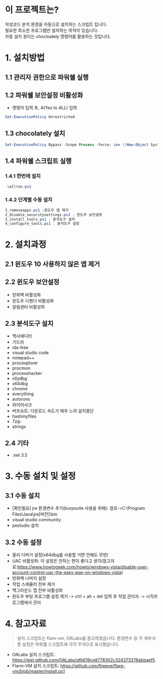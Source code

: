 
# 이 프로젝트는?
악성코드 분석 환경을 자동으로 설치하는 스크립트 입니다. <br/>
필요한 최소한 프로그램만 설치하는 목적이 있습니다. <br/>
자동 설치 원리는 chocloately 명령어를 활용하는 것입니다.

# 1. 설치방법

## 1.1 관리자 권한으로 파워쉘 실행 

## 1.2 파워쉘 보안설정 비활성화
 * 명령어 입력 후, A(Yes to ALL) 입력

```powershell
Set-ExecutionPolicy Unrestricted
```

## 1.3 chocolately 설치
```powershell
Set-ExecutionPolicy Bypass -Scope Process -Force; iex ((New-Object System.Net.WebClient).DownloadString('https://chocolatey.org/install.ps1'))
```

## 1.4 파워쉘 스크립트 실행
### 1.4.1 한번에 설치
```powershell
.\allrun.ps1
```

### 1.4.2 단계별 수동 설치
```powershell
1_removeapps.ps1 ;윈도우 앱 제거
2_disable_securitysettings.ps1 ; 윈도우 보안설정
3_install_tools.ps1 ; 분석도구 설치
4_configure_tools.ps1 ; 분석도구 설정
```

# 2. 설치과정
## 2.1 윈도우 10 사용하지 않은 앱 제거
## 2.2 윈도우 보안설정
- 방화벽 비활성화
- 윈도우 디펜더 비활성화
- 알림센터 비활성화
## 2.3 분석도구 설치
- 헥사에디터
- 기드라
- ida-free
- visual studio code
- notepad++
- procexplorer
- procmon
- processhacker
- ollydbg
- x64dbg
- chrome
- everything
- autoruns
- 와이어샤크
- 버프슈트: 다운로드 속도가 매우 느려 설치중단
- hashmyfiles
- 7zip
- strings
## 2.4 기타
- .net 3.5 

# 3. 수동 설치 및 설정
## 3.1 수동 설치
* [확인필요] jre 환경변수 추가(burpsuite 사용을 위해): 경로->C:\Program Files\Java\jre[버전]\bin
* visual studio community
* pestudio 설치

## 3.2 수동 설정
* 올리 디버거 설정(x64dbg를 사용할 거면 안해도 무방)
* UAC 비활성화: 이 설정은 안하는 편이 좋다고 생각(참고자료:https://www.howtogeek.com/howto/windows-vista/disable-user-account-control-uac-the-easy-way-on-windows-vista)
* 방화벽 나머지 설정
* 작업 스케쥴러 전부 제거
* 백그라운드 앱 전부 비활성화
* 윈도우 부팅 프로그램 설정 제거 -> ctrl + alt + del 입력 후 작업 관리자 -> 시작프로그램에서 관리

# 4. 참고자료
> 설치 스크립트는 flare-vm, OALabs를 참고하였습니다. 환경변수 등 각 세부사항 설정은 파워쉘 스크립트에 각각 주석으로 표시했습니다.
* OALabs 설치 스크립트: https://gist.github.com/OALabs/afb619ce8778302c324373378abbaef5
* Flarm-VM 설치 스크립트: https://github.com/fireeye/flare-vm/blob/master/install.ps1